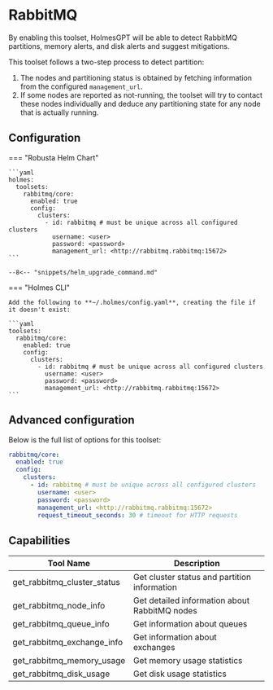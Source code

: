 # RabbitMQ

By enabling this toolset, HolmesGPT will be able to detect RabbitMQ partitions, memory alerts, and disk alerts and suggest mitigations.

This toolset follows a two-step process to detect partition:

1. The nodes and partitioning status is obtained by fetching information from the configured `management_url`.
2. If some nodes are reported as not-running, the toolset will try to contact these nodes individually and deduce any partitioning state for any node that is actually running.

## Configuration

=== "Robusta Helm Chart"

    ```yaml
    holmes:
      toolsets:
        rabbitmq/core:
          enabled: true
          config:
            clusters:
              - id: rabbitmq # must be unique across all configured clusters
                username: <user>
                password: <password>
                management_url: <http://rabbitmq.rabbitmq:15672>
    ```

    --8<-- "snippets/helm_upgrade_command.md"

=== "Holmes CLI"

    Add the following to **~/.holmes/config.yaml**, creating the file if it doesn't exist:

    ```yaml
    toolsets:
      rabbitmq/core:
        enabled: true
        config:
          clusters:
            - id: rabbitmq # must be unique across all configured clusters
              username: <user>
              password: <password>
              management_url: <http://rabbitmq.rabbitmq:15672>
    ```

## Advanced configuration

Below is the full list of options for this toolset:

```yaml
rabbitmq/core:
  enabled: true
  config:
    clusters:
      - id: rabbitmq # must be unique across all configured clusters
        username: <user>
        password: <password>
        management_url: <http://rabbitmq.rabbitmq:15672>
        request_timeout_seconds: 30 # timeout for HTTP requests
```

## Capabilities

| Tool Name | Description |
|-----------|-------------|
| get_rabbitmq_cluster_status | Get cluster status and partition information |
| get_rabbitmq_node_info | Get detailed information about RabbitMQ nodes |
| get_rabbitmq_queue_info | Get information about queues |
| get_rabbitmq_exchange_info | Get information about exchanges |
| get_rabbitmq_memory_usage | Get memory usage statistics |
| get_rabbitmq_disk_usage | Get disk usage statistics |
